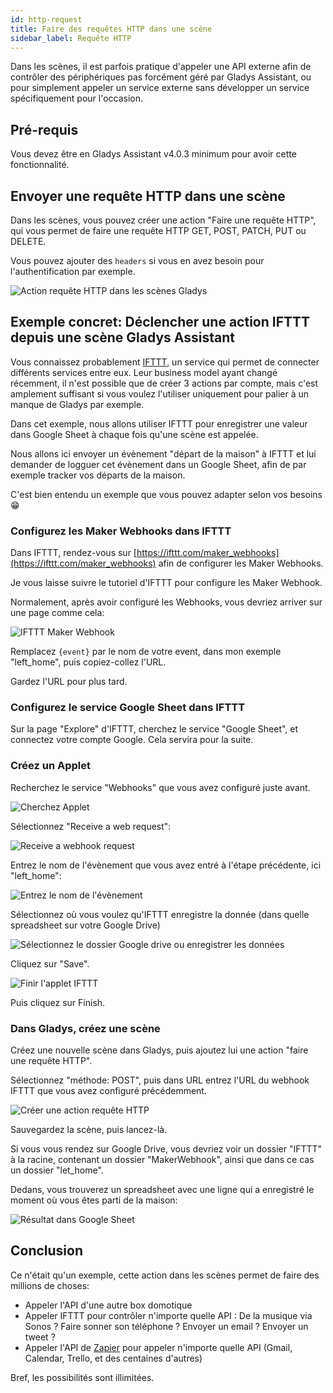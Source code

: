 ```yaml
---
id: http-request
title: Faire des requêtes HTTP dans une scène
sidebar_label: Requête HTTP
---
```


Dans les scènes, il est parfois pratique d'appeler une API externe afin de contrôler des périphériques pas forcément géré par Gladys Assistant, ou pour simplement appeler un service externe sans développer un service spécifiquement pour l'occasion.

## Pré-requis

Vous devez être en Gladys Assistant v4.0.3 minimum pour avoir cette fonctionnalité.

## Envoyer une requête HTTP dans une scène

Dans les scènes, vous pouvez créer une action "Faire une requête HTTP", qui vous permet de faire une requête HTTP GET, POST, PATCH, PUT ou DELETE.

Vous pouvez ajouter des `headers` si vous en avez besoin pour l'authentification par exemple.

![Action requête HTTP dans les scènes Gladys](../../static/img/docs/scenes/http-request/gladys-scene-http-request-box.jpg)

## Exemple concret: Déclencher une action IFTTT depuis une scène Gladys Assistant

Vous connaissez probablement [IFTTT](https://ifttt.com/), un service qui permet de connecter différents services entre eux. Leur business model ayant changé récemment, il n'est possible que de créer 3 actions par compte, mais c'est amplement suffisant si vous voulez l'utiliser uniquement pour palier à un manque de Gladys par exemple.

Dans cet exemple, nous allons utiliser IFTTT pour enregistrer une valeur dans Google Sheet à chaque fois qu'une scène est appelée.

Nous allons ici envoyer un évènement "départ de la maison" à IFTTT et lui demander de logguer cet évènement dans un Google Sheet, afin de par exemple tracker vos départs de la maison.

C'est bien entendu un exemple que vous pouvez adapter selon vos besoins 😁

### Configurez les Maker Webhooks dans IFTTT

Dans IFTTT, rendez-vous sur [https://ifttt.com/maker_webhooks](https://ifttt.com/maker_webhooks) afin de configurer les Maker Webhooks.

Je vous laisse suivre le tutoriel d'IFTTT pour configure les Maker Webhook.

Normalement, après avoir configuré les Webhooks, vous devriez arriver sur une page comme cela:

![IFTTT Maker Webhook](../../static/img/docs/scenes/http-request/iftt-configure-maker-webhook.jpg)

Remplacez `{event}` par le nom de votre event, dans mon exemple "left_home", puis copiez-collez l'URL.

Gardez l'URL pour plus tard.

### Configurez le service Google Sheet dans IFTTT

Sur la page "Explore" d'IFTTT, cherchez le service "Google Sheet", et connectez votre compte Google. Cela servira pour la suite.

### Créez un Applet

Recherchez le service "Webhooks" que vous avez configuré juste avant.

![Cherchez Applet](../../static/img/docs/scenes/http-request/ifttt-applet-1.jpg)

Sélectionnez "Receive a web request":

![Receive a webhook request](../../static/img/docs/scenes/http-request/ifttt-applet-2.jpg)

Entrez le nom de l'évènement que vous avez entré à l'étape précédente, ici "left_home":

![Entrez le nom de l'évènement](../../static/img/docs/scenes/http-request/ifttt-applet-3.jpg)

Sélectionnez où vous voulez qu'IFTTT enregistre la donnée (dans quelle spreadsheet sur votre Google Drive)

![Sélectionnez le dossier Google drive ou enregistrer les données](../../static/img/docs/scenes/http-request/ifttt-applet-4.jpg)

Cliquez sur "Save".

![Finir l'applet IFTTT](../../static/img/docs/scenes/http-request/ifttt-applet-5.jpg)

Puis cliquez sur Finish.

### Dans Gladys, créez une scène

Créez une nouvelle scène dans Gladys, puis ajoutez lui une action "faire une requête HTTP".

Sélectionnez "méthode: POST", puis dans URL entrez l'URL du webhook IFTTT que vous avez configuré précédemment.

![Créer une action requête HTTP](../../static/img/docs/scenes/http-request/gladys-scene-http-request-box.jpg)

Sauvegardez la scène, puis lancez-là.

Si vous vous rendez sur Google Drive, vous devriez voir un dossier "IFTTT" à la racine, contenant un dossier "MakerWebhook", ainsi que dans ce cas un dossier "let_home".

Dedans, vous trouverez un spreadsheet avec une ligne qui a enregistré le moment où vous êtes parti de la maison:

![Résultat dans Google Sheet](../../static/img/docs/scenes/http-request/google-sheet-result.jpg)

## Conclusion

Ce n'était qu'un exemple, cette action dans les scènes permet de faire des millions de choses:

- Appeler l'API d'une autre box domotique
- Appeler IFTTT pour contrôler n'importe quelle API : De la musique via Sonos ? Faire sonner son téléphone ? Envoyer un email ? Envoyer un tweet ?
- Appeler l'API de [Zapier](https://zapier.com/) pour appeler n'importe quelle API (Gmail, Calendar, Trello, et des centaines d'autres)

Bref, les possibilités sont illimitées.
